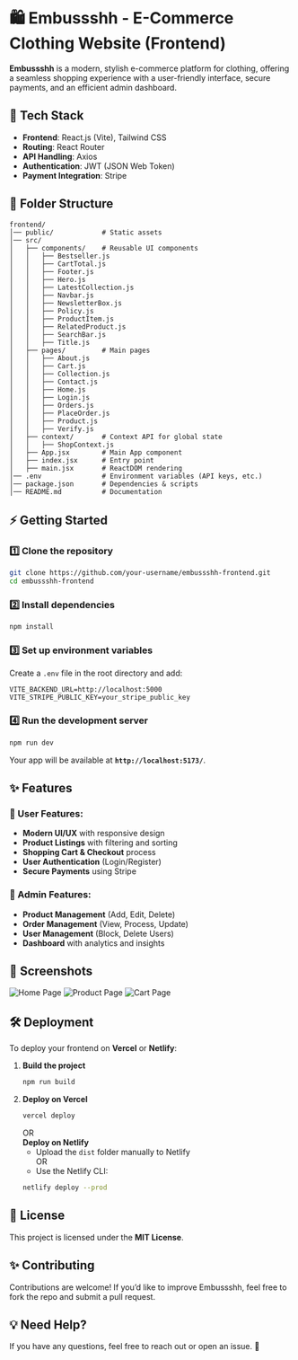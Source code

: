 # 🛍️ Embussshh - E-Commerce Clothing Website (Frontend)

**Embussshh** is a modern, stylish e-commerce platform for clothing, offering a seamless shopping experience with a user-friendly interface, secure payments, and an efficient admin dashboard.

## 🚀 Tech Stack

- **Frontend**: React.js (Vite), Tailwind CSS
- **Routing**: React Router
- **API Handling**: Axios
- **Authentication**: JWT (JSON Web Token)
- **Payment Integration**: Stripe

## 📂 Folder Structure

```
frontend/
│── public/            # Static assets
│── src/
│   ├── components/    # Reusable UI components
│   │   ├── Bestseller.js
│   │   ├── CartTotal.js
│   │   ├── Footer.js
│   │   ├── Hero.js
│   │   ├── LatestCollection.js
│   │   ├── Navbar.js
│   │   ├── NewsletterBox.js
│   │   ├── Policy.js
│   │   ├── ProductItem.js
│   │   ├── RelatedProduct.js
│   │   ├── SearchBar.js
│   │   ├── Title.js
│   ├── pages/         # Main pages
│   │   ├── About.js
│   │   ├── Cart.js
│   │   ├── Collection.js
│   │   ├── Contact.js
│   │   ├── Home.js
│   │   ├── Login.js
│   │   ├── Orders.js
│   │   ├── PlaceOrder.js
│   │   ├── Product.js
│   │   ├── Verify.js
│   ├── context/       # Context API for global state
│   │   ├── ShopContext.js
│   ├── App.jsx        # Main App component
│   ├── index.jsx      # Entry point
│   ├── main.jsx       # ReactDOM rendering
│── .env               # Environment variables (API keys, etc.)
│── package.json       # Dependencies & scripts
│── README.md          # Documentation
```

## ⚡ Getting Started

### 1️⃣ Clone the repository
```sh
git clone https://github.com/your-username/embussshh-frontend.git
cd embussshh-frontend
```

### 2️⃣ Install dependencies
```sh
npm install
```

### 3️⃣ Set up environment variables  
Create a `.env` file in the root directory and add:

```
VITE_BACKEND_URL=http://localhost:5000
VITE_STRIPE_PUBLIC_KEY=your_stripe_public_key
```

### 4️⃣ Run the development server
```sh
npm run dev
```
Your app will be available at **`http://localhost:5173/`**.

## ✨ Features

### 🛒 User Features:
- **Modern UI/UX** with responsive design
- **Product Listings** with filtering and sorting
- **Shopping Cart & Checkout** process
- **User Authentication** (Login/Register)
- **Secure Payments** using Stripe

### 🔑 Admin Features:
- **Product Management** (Add, Edit, Delete)
- **Order Management** (View, Process, Update)
- **User Management** (Block, Delete Users)
- **Dashboard** with analytics and insights

## 📸 Screenshots

![Home Page](screenshots/home.png)
![Product Page](screenshots/product.png)
![Cart Page](screenshots/cart.png)

## 🛠️ Deployment

To deploy your frontend on **Vercel** or **Netlify**:

1. **Build the project**  
   ```sh
   npm run build
   ```
2. **Deploy on Vercel**  
   ```sh
   vercel deploy
   ```
   OR  
   **Deploy on Netlify**  
   - Upload the `dist` folder manually to Netlify  
   OR  
   - Use the Netlify CLI:
   ```sh
   netlify deploy --prod
   ```

## 📜 License

This project is licensed under the **MIT License**.

## ✨ Contributing

Contributions are welcome! If you’d like to improve Embussshh, feel free to fork the repo and submit a pull request.

## 💡 Need Help?
If you have any questions, feel free to reach out or open an issue. 🚀

